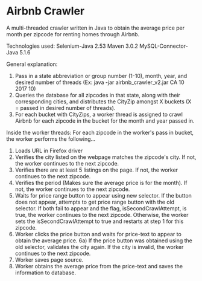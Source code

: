 # Airbnb Crawler

A multi-threaded crawler written in Java to obtain the average price per month per zipcode for renting homes through Airbnb.

Technologies used:
Selenium-Java 2.53
Maven 3.0.2
MySQL-Connector-Java 5.1.6

General explanation:
1) Pass in a state abbreviation or group number (1-10), month, year, and desired number of threads (Ex: java -jar airbnb_crawler_v2.jar CA 10 2017 10)
2) Queries the database for all zipcodes in that state, along with their corresponding cities, and distributes the CityZip amongst X buckets (X = passed in desired number of threads).
3) For each bucket with CityZips, a worker thread is assigned to crawl Airbnb for each zipcode in the bucket for the month and year passed in.

Inside the worker threads:
For each zipcode in the worker's pass in bucket, the worker performs the following...
1) Loads URL in Firefox driver
2) Verifies the city listed on the webpage matches the zipcode's city. If not, the worker continues to the next zipcode.
3) Verifies there are at least 5 listings on the page. If not, the worker continues to the next zipcode.
4) Verifies the period (Makes sure the average price is for the month). If not, the worker continues to the next zipcode.
5) Waits for price range button to appear using new selector. If the button does not appear, attempts to get price range button with the old selector. If both fail to appear and the flag, isSecondCrawlAttempt, is true, the worker continues to the next zipcode. Otherwise, the worker sets the isSecondCrawlAttempt to true and restarts at step 1 for this zipcode. 
6) Worker clicks the price button and waits for price-text to appear to obtain the average price.
6a) If the price button was obtained using the old selector, validates the city again. If the city is invalid, the worker continues to the next zipcode.
7) Worker saves page source.
8) Worker obtains the average price from the price-text and saves the information to database.

